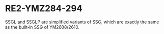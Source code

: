 # RE2-YMZ284-294
 SSGL and SSGLP are simplified variants of SSG, which are exactly the same as the built-in SSG of YM2608/2610.
